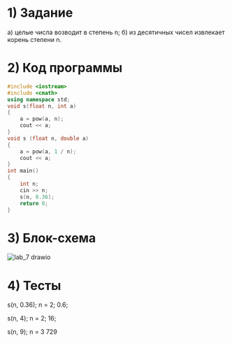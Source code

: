 # 1) Задание
а) целые числа возводит в степень n;
б) из десятичных чисел извлекает корень степени n.
# 2) Код программы
```cpp
#include <iostream>
#include <cmath>
using namespace std;
void s(float n, int a)
{
	a = pow(a, n);
	cout << a;
}
void s (float n, double a)
{
	a = pow(a, 1 / n);
	cout << a;
}
int main()
{
	int n;
	cin >> n;
	s(n, 0.36);
	return 0;
}
```
# 3) Блок-схема
![lab_7 drawio](https://github.com/wpslll/Labs_PSTU_2023/assets/151571121/2248d31c-5788-4107-9cf3-94127fc73bbd)
# 4) Тесты
s(n, 0.36);
n = 2;
0.6;

s(n, 4);
n = 2;
16;

s(n, 9);
n = 3
729
